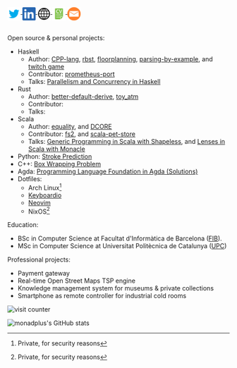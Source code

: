 <a href="https://twitter.com/monadplus">
  <img align="middle" alt="Arnau Abella | Twitter" width="30px" src="https://raw.githubusercontent.com/monadplus/monadplus/master/assets/twitter.png" />
</a>
<a href="https://www.linkedin.com/in/arnau-abella/">
  <img align="middle" alt="Arnau Abella | LinkedIn" width="30px" src="https://raw.githubusercontent.com/monadplus/monadplus/master/assets/linkedin.png" />
</a>
<a href="https://monadplus.pro/">
  <img align="middle" alt="Arnau Abella | Blog" width="30px" src="https://raw.githubusercontent.com/monadplus/monadplus/master/assets/blog.png" />
</a>
<a href="https://monadplus.pro/assets/documents/cv.pdf">
  <img align="middle" alt="Arnau Abella | CV" width="30px" src="https://raw.githubusercontent.com/monadplus/monadplus/master/assets/cv.png" />
</a>
<a href="mailto:arnau.abella@monadplus.pro">
  <img align="middle" alt="Arnau Abella | Mail" width="30px" src="https://raw.githubusercontent.com/monadplus/monadplus/master/assets/mail.png" />
</a>

<br/>
<br/>

Open source & personal projects:
- Haskell
  - Author: [CPP-lang](https://github.com/monadplus/CPP-lang), [rbst](https://hackage.haskell.org/package/rbst), [floorplanning](https://github.com/monadplus/floorplanning), [parsing-by-example](https://github.com/monadplus/parsing-by-example), and [twitch game](https://github.com/monadplus/twitch-game)
  - Contributor: [prometheus-port](https://github.com/on-ramp/prometheus-port)
  - Talks: [Parallelism and Concurrency in Haskell](https://github.com/monadplus/parconc-notes/tree/main/talk)
- Rust
  - Author: [better-default-derive](https://crates.io/crates/better-default-derive), [toy_atm](https://github.com/monadplus/toy_atm)
  - Contributor:
  - Talks:
- Scala
  - Author: [equality](https://github.com/monadplus/equality), and [DCORE](https://github.com/dtim-upc/DCORE)
  - Contributor: [fs2](https://github.com/typelevel/fs2), and [scala-pet-store](https://github.com/pauljamescleary/scala-pet-store)
  - Talks: [Generic Programming in Scala with Shapeless](https://github.com/monadplus/intro-shapeless), and [Lenses in Scala with Monacle](https://github.com/monadplus/scala-lenses)
- Python: [Stroke Prediction](https://github.com/monadplus/ml-project)
- C++: [Box Wrapping Problem](https://github.com/monadplus/box_wrapping_problem)
- Agda: [Programming Language Foundation in Agda (Solutions)](https://github.com/monadplus/plfa-solutions)
- Dotfiles:
  - Arch Linux[^1]
  - [Keyboardio](https://github.com/monadplus/Kaleidoscope)
  - [Neovim](https://github.com/monadplus/nvim)
  - NixOS[^1]

Education:
- BSc in Computer Science at Facultat d'Informàtica de Barcelona ([FIB](https://www.fib.upc.edu/en)).
- MSc in Computer Science at Universitat Politècnica de Catalunya ([UPC](https://www.fib.upc.edu/))

Professional projects:
- Payment gateway
- Real-time Open Street Maps TSP engine
- Knowledge management system for museums & private collections
- Smartphone as remote controller for industrial cold rooms

![visit counter](https://komarev.com/ghpvc/?username=monadplus&color=blueviolet&style=for-the-badge)

![monadplus's GitHub stats](https://github-readme-stats.vercel.app/api?username=monadplus&count_private=true&theme=dracula)

[^1]: Private, for security reasons
